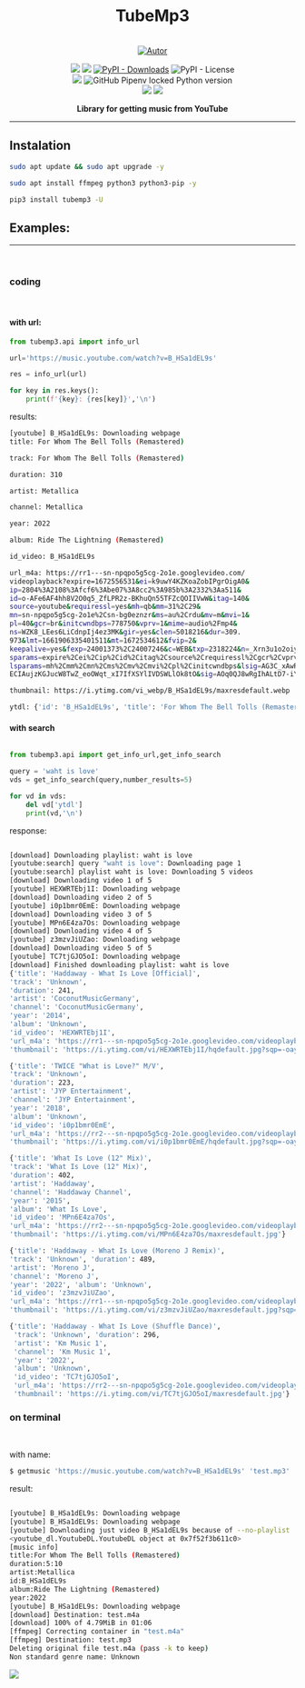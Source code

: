 <h1 align='center'>TubeMp3</h1>
<p align='center'>

<br/>
<a href="https://github.com/perseu912"><img title="Autor" src="https://img.shields.io/badge/Autor-reinan_br-blue.svg?style=for-the-badge&logo=github"></a>
<br/>
<p align='center'>
<!-- github dados -->
<!-- sites de pacotes -->
<a href='https://pypi.org/project/tubemp3/'><img src='https://img.shields.io/pypi/v/tubemp3'></a>
<a href='#'><img src='https://img.shields.io/pypi/wheel/tubemp3'></a>
<a href='#'><img alt="PyPI - Downloads" src="https://img.shields.io/pypi/dm/tubemp3"></a>
<img alt="PyPI - License" src="https://img.shields.io/pypi/l/tubemp3?color=orange">
<br/>


<img src='https://img.shields.io/badge/system-linux%20%7C%20deb-brightgreen'>

<img alt="GitHub Pipenv locked Python version" src="https://img.shields.io/github/pipenv/locked/python-version/perseu912/tubemp3">

<br/>
<!-- outros premios e analises -->
<!-- <a href='#'><img alt="CodeFactor Grade" src="https://img.shields.io/codefactor/grade/github/perseu912/noawclg?logo=codefactor">
</a> -->
<!-- redes sociais -->
<a href='https://instagram.com/reysofts/'><img src='https://shields.io/badge/insta-reysofts-darkviolet?logo=instagram&style=flat'></a>
<a href='https://discord.gg/pFZP86gvEm'><img src='https://img.shields.io/discord/856582838467952680.svg?label=discord&logo=discord'></a>

</p>
</p>
<p align='center'> <b>Library for getting music from YouTube</b></p>
<hr/>

## Instalation


```sh
sudo apt update && sudo apt upgrade -y
```

```sh
sudo apt install ffmpeg python3 python3-pip -y
```

```sh
pip3 install tubemp3 -U
```


## Examples:

<hr>

<br>

### coding


<br>

#### with url:

```py
from tubemp3.api import info_url

url='https://music.youtube.com/watch?v=B_HSa1dEL9s'

res = info_url(url)

for key in res.keys():
    print(f'{key}: {res[key]}','\n')
```
results:
```sh
[youtube] B_HSa1dEL9s: Downloading webpage
title: For Whom The Bell Tolls (Remastered) 

track: For Whom The Bell Tolls (Remastered) 

duration: 310 

artist: Metallica 

channel: Metallica 

year: 2022 

album: Ride The Lightning (Remastered) 

id_video: B_HSa1dEL9s 

url_m4a: https://rr1---sn-npqpo5g5cg-2o1e.googlevideo.com/
videoplayback?expire=1672556531&ei=k9uwY4KZKoaZobIPgrOigA0&
ip=2804%3A2108%3Afcf6%3Abe07%3A8cc2%3A985b%3A2332%3Aa511&
id=o-AFe6AF4hh8V2O0q5_ZfLPR2z-BKhuQn55TFZcQOIIVwW&itag=140&
source=youtube&requiressl=yes&mh=qb&mm=31%2C29&
mn=sn-npqpo5g5cg-2o1e%2Csn-bg0eznzr&ms=au%2Crdu&mv=m&mvi=1&
pl=40&gcr=br&initcwndbps=778750&vprv=1&mime=audio%2Fmp4&
ns=WZK8_LEes6LiCdnpIj4ez3MK&gir=yes&clen=5018216&dur=309.
973&lmt=1661906335401511&mt=1672534612&fvip=2&
keepalive=yes&fexp=24001373%2C24007246&c=WEB&txp=2318224&n=_Xrn3u1o2oiygs8fc&
sparams=expire%2Cei%2Cip%2Cid%2Citag%2Csource%2Crequiressl%2Cgcr%2Cvprv%2Cmime%2Cns%2Cgir%2Cclen%2Cdur%2Clmt&
lsparams=mh%2Cmm%2Cmn%2Cms%2Cmv%2Cmvi%2Cpl%2Cinitcwndbps&lsig=AG3C_xAwRAIgagpGXuqKY0aDx841yUqVtODeXzqJNcpib8Jx2GtVfQ
ECIAujzKGJucW8TwZ_eoOWqt_xI7IfXSYlIVDSWLlOk8tO&sig=AOq0QJ8wRgIhALtD7-iYCvo4baCxdLsRRhuVP6Jn5ucmj2crKIN_syd4AiEAod5kdZNa3-dGVgZUQeraAVVqiAm0eKKSsXOQauJUFo4= 

thumbnail: https://i.ytimg.com/vi_webp/B_HSa1dEL9s/maxresdefault.webp 

ytdl: {'id': 'B_HSa1dEL9s', 'title': 'For Whom The Bell Tolls (Remastered)', 'formats': [{'asr': 48000, 'filesize': 1817167, 'format_id': '249', 'format_note': ....
```

#### with search
```py

from tubemp3.api import get_info_url,get_info_search

query = 'waht is love'
vds = get_info_search(query,number_results=5)

for vd in vds:
    del vd['ytdl']
    print(vd,'\n')

```
response:
```sh

[download] Downloading playlist: waht is love
[youtube:search] query "waht is love": Downloading page 1
[youtube:search] playlist waht is love: Downloading 5 videos
[download] Downloading video 1 of 5
[youtube] HEXWRTEbj1I: Downloading webpage
[download] Downloading video 2 of 5
[youtube] i0p1bmr0EmE: Downloading webpage
[download] Downloading video 3 of 5
[youtube] MPn6E4za7Os: Downloading webpage
[download] Downloading video 4 of 5
[youtube] z3mzvJiUZao: Downloading webpage
[download] Downloading video 5 of 5
[youtube] TC7tjGJO5oI: Downloading webpage
[download] Finished downloading playlist: waht is love
{'title': 'Haddaway - What Is Love [Official]', 
'track': 'Unknown', 
'duration': 241, 
'artist': 'CoconutMusicGermany', 
'channel': 'CoconutMusicGermany', 
'year': '2014', 
'album': 'Unknown', 
'id_video': 'HEXWRTEbj1I', 
'url_m4a': 'https://rr1---sn-npqpo5g5cg-2o1e.googlevideo.com/videoplayback?expire=1672873426&ei=crG1Y5TVJIvnwgT6qKGABw&ip=2804%3A2108%3Afcf6%3Abe07%3A5020%3A8d5a%3Aa6b3%3A23ad&id=o-AG_p23V5_lC6WC7TPG_woSn7d9OonLlY05cW8Ehqj_g1&itag=140&source=youtube&requiressl=yes&mh=GR&mm=31%2C29&mn=sn-npqpo5g5cg-2o1e%2Csn-bg0eznzr&ms=au%2Crdu&mv=m&mvi=1&pl=40&initcwndbps=918750&vprv=1&mime=audio%2Fmp4&ns=35Dvf-UTMTck_rt2pPlC4BgK&gir=yes&clen=3896196&dur=240.698&lmt=1583594487153971&mt=1672851444&fvip=1&keepalive=yes&fexp=24001373%2C24007246&c=WEB&txp=5531432&n=zh7tK1-I-AgAOXEnW&sparams=expire%2Cei%2Cip%2Cid%2Citag%2Csource%2Crequiressl%2Cvprv%2Cmime%2Cns%2Cgir%2Cclen%2Cdur%2Clmt&lsparams=mh%2Cmm%2Cmn%2Cms%2Cmv%2Cmvi%2Cpl%2Cinitcwndbps&lsig=AG3C_xAwRQIhAJkQZ0e1nCh0hYjKsimaBmKc5zI2K5uV9isIndndU3HdAiAoGRQG9Ps7B8JXkf6f3W0vIFmM67YV9xeJeE3dXeZ56Q%3D%3D&sig=AOq0QJ8wRQIhAJckM6F3enXYAEjed0aDsNmBq3-TptLUk0AumEoXvi0wAiBCYKbnulVtt7Iv2bFyMOuPEHem65I5Tt6ZAsBG8fIsQA==', 
'thumbnail': 'https://i.ytimg.com/vi/HEXWRTEbj1I/hqdefault.jpg?sqp=-oaymwEcCNACELwBSFXyq4qpAw4IARUAAIhCGAFwAcABBg==&rs=AOn4CLBJfRv8MtJiH-z3e2hrGw4UUlLwYw'} 

{'title': 'TWICE "What is Love?" M/V', 
'track': 'Unknown', 
'duration': 223,
'artist': 'JYP Entertainment', 
'channel': 'JYP Entertainment', 
'year': '2018',
'album': 'Unknown', 
'id_video': 'i0p1bmr0EmE', 
'url_m4a': 'https://rr2---sn-npqpo5g5cg-2o1e.googlevideo.com/videoplayback?expire=1672873427&ei=c7G1Y_GoKOzW1sQP2pOC0A0&ip=2804%3A2108%3Afcf6%3Abe07%3A5020%3A8d5a%3Aa6b3%3A23ad&id=o-AN9gI3VUPQkbhPXANUxlzc4kQQdtcLsNsHw1_H8apfFE&itag=140&source=youtube&requiressl=yes&mh=uz&mm=31%2C29&mn=sn-npqpo5g5cg-2o1e%2Csn-bg0eznls&ms=au%2Crdu&mv=m&mvi=2&pl=40&initcwndbps=918750&vprv=1&mime=audio%2Fmp4&ns=O4DI6it9CfCEMR_bwQr8haoK&gir=yes&clen=3614325&dur=223.283&lmt=1671003915011438&mt=1672851444&fvip=5&keepalive=yes&fexp=24001373%2C24007246&c=WEB&txp=4532434&n=jGTpl5_RrdxXqfM4g&sparams=expire%2Cei%2Cip%2Cid%2Citag%2Csource%2Crequiressl%2Cvprv%2Cmime%2Cns%2Cgir%2Cclen%2Cdur%2Clmt&lsparams=mh%2Cmm%2Cmn%2Cms%2Cmv%2Cmvi%2Cpl%2Cinitcwndbps&lsig=AG3C_xAwRQIgWGkY4i3SgBELNgOLxVCK1hK-8sYDXbxaFyixG1WM3okCIQCA2f3-bphfWpjuD93XFX9CxaWKzgIdMlVyfDEuhGCZjA%3D%3D&sig=AOq0QJ8wRgIhAMGKvaGfz94Dkkjd6iTpGm9_97wIWL-NZ1RW2D0Akr1_AiEA0q_DaKASSmMz764RwzulGE7Np0Ee2jkzTF23yiyH1No=', 
'thumbnail': 'https://i.ytimg.com/vi/i0p1bmr0EmE/hqdefault.jpg?sqp=-oaymwEcCNACELwBSFXyq4qpAw4IARUAAIhCGAFwAcABBg==&rs=AOn4CLBJ3NXnqmFXY3Bsx0kjcL90pgpStw'} 

{'title': 'What Is Love (12" Mix)', 
'track': 'What Is Love (12" Mix)', 
'duration': 402, 
'artist': 'Haddaway', 
'channel': 'Haddaway Channel', 
'year': '2015', 
'album': 'What Is Love',
'id_video': 'MPn6E4za7Os', 
'url_m4a': 'https://rr2---sn-npqpo5g5cg-2o1e.googlevideo.com/videoplayback?expire=1672873428&ei=dLG1Y7nXMq3I1sQPp8e_yA4&ip=2804%3A2108%3Afcf6%3Abe07%3A5020%3A8d5a%3Aa6b3%3A23ad&id=o-APO7C8kNjwa7vG5OfVLeB_0DAw3Q-Zl-f0nG3pl-iQ9r&itag=140&source=youtube&requiressl=yes&mh=zC&mm=31%2C29&mn=sn-npqpo5g5cg-2o1e%2Csn-bg07dnr7&ms=au%2Crdu&mv=m&mvi=2&pl=40&gcr=br&initcwndbps=918750&vprv=1&mime=audio%2Fmp4&ns=5_dRSRokQi9IcH9ccQoq5S4K&gir=yes&clen=6511823&dur=402.239&lmt=1628120612101811&mt=1672851444&fvip=3&keepalive=yes&fexp=24001373%2C24007246&c=WEB&txp=5532434&n=JGTgxIbTpUdtvwNm8&sparams=expire%2Cei%2Cip%2Cid%2Citag%2Csource%2Crequiressl%2Cgcr%2Cvprv%2Cmime%2Cns%2Cgir%2Cclen%2Cdur%2Clmt&lsparams=mh%2Cmm%2Cmn%2Cms%2Cmv%2Cmvi%2Cpl%2Cinitcwndbps&lsig=AG3C_xAwRQIhAPkDMsqprhpqSAnoxD_PO4e7ixq-9bwEBqNh7lT4eA17AiBL-2S_mlpP3lv5Ja3rcZZOMKxpppXEYtLWW8tZiMnrVQ%3D%3D&sig=AOq0QJ8wRQIgCwEl9obg7xrspikAEKqGPyk1_byVmA4_uoBhNZNHNucCIQC659JmmwByr9b7NYiYvxT9QeobGLbN0OyPSuGFKyiDQA==',
'thumbnail': 'https://i.ytimg.com/vi/MPn6E4za7Os/maxresdefault.jpg'} 

{'title': 'Haddaway - What Is Love (Moreno J Remix)', 
'track': 'Unknown', 'duration': 489, 
'artist': 'Moreno J', 
'channel': 'Moreno J', 
'year': '2022', 'album': 'Unknown', 
'id_video': 'z3mzvJiUZao', 
'url_m4a': 'https://rr1---sn-npqpo5g5cg-2o1e.googlevideo.com/videoplayback?expire=1672873429&ei=dbG1Y_H7K4PSxASP4ZXgDQ&ip=2804%3A2108%3Afcf6%3Abe07%3A5020%3A8d5a%3Aa6b3%3A23ad&id=o-AMt16smA2XweIETQBi8Kw71SQHJ7RWvFufgyxV5WSpdv&itag=140&source=youtube&requiressl=yes&mh=bM&mm=31%2C29&mn=sn-npqpo5g5cg-2o1e%2Csn-bg07dn6k&ms=au%2Crdu&mv=m&mvi=1&pl=40&initcwndbps=962500&vprv=1&mime=audio%2Fmp4&ns=kdjN5BTGxc8eZUbUupHHYJMK&gir=yes&clen=7916285&dur=489.105&lmt=1654522808604025&mt=1672851679&fvip=2&keepalive=yes&fexp=24001373%2C24007246&c=WEB&txp=5532434&n=Dcr7lAiKvLztuF6e4&sparams=expire%2Cei%2Cip%2Cid%2Citag%2Csource%2Crequiressl%2Cvprv%2Cmime%2Cns%2Cgir%2Cclen%2Cdur%2Clmt&lsparams=mh%2Cmm%2Cmn%2Cms%2Cmv%2Cmvi%2Cpl%2Cinitcwndbps&lsig=AG3C_xAwRgIhAL12mKaeIzlaLPs2WQpRvFdNNxpnFZRFb-f9oznLenKdAiEAtoUIKEB1v8_ZwDo2kSJ54f4OiayH8YXVwH-x0Nse-vQ%3D&sig=AOq0QJ8wRgIhAORPYlDsWzmlMs3KQUGqTbON9A6p3viXSUtCWPjn9FGwAiEAkZbYQ7dlDAI5YrRCY6k1cQ8eRpFacOAJGvBFE_Gvcgo=', 
'thumbnail': 'https://i.ytimg.com/vi/z3mzvJiUZao/maxresdefault.jpg?sqp=-oaymwEmCIAKENAF8quKqQMa8AEB-AH-CYAC0AWKAgwIABABGGUgUihIMA8=&rs=AOn4CLCGdIZe_pHFB4JQSLBt5jhLsvxH_w'} 

{'title': 'Haddaway - What Is Love (Shuffle Dance)',
 'track': 'Unknown', 'duration': 296, 
 'artist': 'Km Music 1', 
 'channel': 'Km Music 1', 
 'year': '2022', 
 'album': 'Unknown', 
 'id_video': 'TC7tjGJO5oI',
 'url_m4a': 'https://rr2---sn-npqpo5g5cg-2o1e.googlevideo.com/videoplayback?expire=1672873431&ei=d7G1Y9moFYPAwwSKkLrQDQ&ip=2804%3A2108%3Afcf6%3Abe07%3A5020%3A8d5a%3Aa6b3%3A23ad&id=o-AG3n9CPXFnOT7deFlFrAMsifjmlnjJp_vR9RsrYTtE1F&itag=140&source=youtube&requiressl=yes&mh=tV&mm=31%2C29&mn=sn-npqpo5g5cg-2o1e%2Csn-bg07dnr7&ms=au%2Crdu&mv=m&mvi=2&pl=40&initcwndbps=918750&vprv=1&mime=audio%2Fmp4&ns=iFArK1FgIFDlTR70xu9IzAcK&gir=yes&clen=4789386&dur=295.891&lmt=1671575648475580&mt=1672851444&fvip=2&keepalive=yes&fexp=24001373%2C24007246&c=WEB&txp=5532434&n=JEb1lCqvD_TP3sX6A&sparams=expire%2Cei%2Cip%2Cid%2Citag%2Csource%2Crequiressl%2Cvprv%2Cmime%2Cns%2Cgir%2Cclen%2Cdur%2Clmt&lsparams=mh%2Cmm%2Cmn%2Cms%2Cmv%2Cmvi%2Cpl%2Cinitcwndbps&lsig=AG3C_xAwRgIhALlIUf8X5ru4A_lAKBnEK6Ohy79kH-sJPosrEPJ0ffymAiEA-vjuhZgyo4NWCUUd0J-gTa-1CApqDw1InFQZhglgBTI%3D&sig=AOq0QJ8wRAIgEHA62vE0WdjCQB9IhXJXKEFrlKvEK36KLM07yoqTy2gCIC3zUJ9P7SBwFAlBgzjSaxcyTl-gmdl1t7ITbARSQBVp', 
 'thumbnail': 'https://i.ytimg.com/vi/TC7tjGJO5oI/maxresdefault.jpg'} 

```

### on terminal

<br>

with name:

```sh
$ getmusic 'https://music.youtube.com/watch?v=B_HSa1dEL9s' 'test.mp3'
```
result:
```sh

[youtube] B_HSa1dEL9s: Downloading webpage
[youtube] B_HSa1dEL9s: Downloading webpage
[youtube] Downloading just video B_HSa1dEL9s because of --no-playlist
<youtube_dl.YoutubeDL.YoutubeDL object at 0x7f52f3b611c0>
[music info] 
title:For Whom The Bell Tolls (Remastered)
duration:5:10
artist:Metallica
id:B_HSa1dEL9s
album:Ride The Lightning (Remastered)
year:2022
[youtube] B_HSa1dEL9s: Downloading webpage
[download] Destination: test.m4a
[download] 100% of 4.79MiB in 01:06
[ffmpeg] Correcting container in "test.m4a"
[ffmpeg] Destination: test.mp3
Deleting original file test.m4a (pass -k to keep)
Non standard genre name: Unknown

```
<img src="https://reysofts.com.br/engine/libs/save_table_access_libs.php?lib_name=tubemp3">